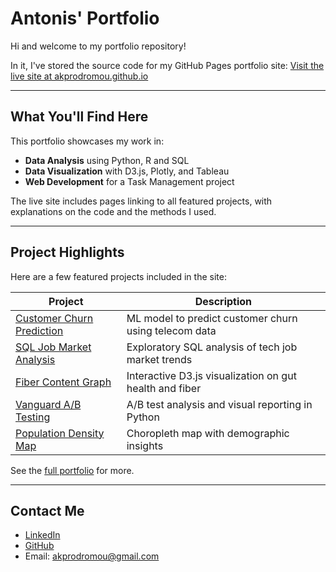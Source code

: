 # Antonis' Portfolio

Hi and welcome to my portfolio repository!

In it, I've stored the source code for my GitHub Pages portfolio site:
[Visit the live site at akprodromou.github.io](https://akprodromou.github.io/)

---

## What You'll Find Here

This portfolio showcases my work in:
- **Data Analysis** using Python, R and SQL
- **Data Visualization** with D3.js, Plotly, and Tableau
- **Web Development** for a Task Management project

The live site includes pages linking to all featured projects, with explanations on the code and the methods I used.

---

## Project Highlights

Here are a few featured projects included in the site:

| Project | Description |
|--------|-------------|
| [Customer Churn Prediction](https://github.com/akprodromou/customer-churn-prediction) | ML model to predict customer churn using telecom data |
| [SQL Job Market Analysis](https://github.com/akprodromou/SQL_Job_Market_Analysis) | Exploratory SQL analysis of tech job market trends |
| [Fiber Content Graph](https://github.com/akprodromou/fiber-content-graph) | Interactive D3.js visualization on gut health and fiber |
| [Vanguard A/B Testing](https://github.com/akprodromou/vanguard-ab-testing) | A/B test analysis and visual reporting in Python |
| [Population Density Map](https://github.com/akprodromou/population-density-map) | Choropleth map with demographic insights |

See the [full portfolio](https://akprodromou.github.io/) for more.

---

## Contact Me

- [LinkedIn](https://www.linkedin.com/in/antonis-prodromou-1b1bb02a6/)
- [GitHub](https://github.com/akprodromou)
- Email: akprodromou@gmail.com
